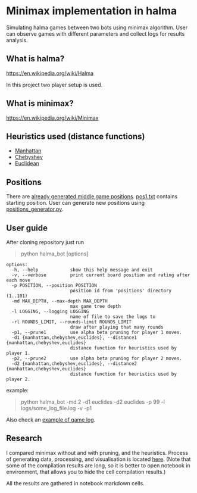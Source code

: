 # Minimax implementation in halma

Simulating halma games between two bots using minimax algorithm.
User can observe games with different parameters and collect logs for results analysis.

## What is halma?

https://en.wikipedia.org/wiki/Halma

In this project two player setup is used.

## What is minimax?

https://en.wikipedia.org/wiki/Minimax

## Heuristics used (distance functions)

- [Manhattan](https://en.wikipedia.org/wiki/Taxicab_geometry)
- [Chebyshev](https://en.wikipedia.org/wiki/Chebyshev_distance)
- [Euclidean](https://en.wikipedia.org/wiki/Euclidean_distance)


## Positions

There are [already generated middle game positions](positions).
[pos1.txt](positions/pos1.txt) contains starting position.
User can generate new positions using [positions_generator.py](positions_generator.py).

## User guide

After cloning repository just run
> python halma_bot [options]

    options:
      -h, --help            show this help message and exit
      -v, --verbose         print current board position and rating after each move
      -p POSITION, --position POSITION
                            position id from 'positions' directory (1..101)
      -md MAX_DEPTH, --max-depth MAX_DEPTH
                            max game tree depth
      -l LOGGING, --logging LOGGING
                            name of file to save the logs to
      -rl ROUNDS_LIMIT, --rounds-limit ROUNDS_LIMIT
                            draw after playing that many rounds
      -p1, --prune1         use alpha beta pruning for player 1 moves.
      -d1 {manhattan,chebyshev,euclides}, --distance1 {manhattan,chebyshev,euclides}
                            distance function for heuristics used by player 1.
      -p2, --prune2         use alpha beta pruning for player 2 moves.
      -d2 {manhattan,chebyshev,euclides}, --distance2 {manhattan,chebyshev,euclides}
                            distance function for heuristics used by player 2.

example:
> python halma_bot -md 2 -d1 euclides -d2 euclides -p 99 -l logs/some_log_file.log -v -p1


Also check an [example of game log](research/logs/11-p1.log).

## Research

I compared minimax without and with pruning, and the heuristics. 
Process of generating data, processing, and visualisation is located [here](research/research.ipynb).
(Note that some of the compilation results are long, so it is better to open notebook in environment,
that allows you to hide the cell compilation results.)

All the results are gathered in notebook markdown cells.

